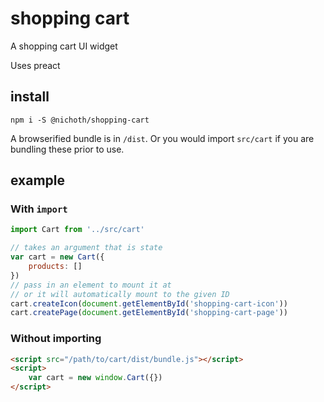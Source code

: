 # shopping cart

A shopping cart UI widget

Uses preact

## install

```
npm i -S @nichoth/shopping-cart
```

A browserified bundle is in `/dist`. Or you would import `src/cart` if you are bundling these prior to use.

## example

### With `import`
```js
import Cart from '../src/cart'

// takes an argument that is state
var cart = new Cart({
    products: []
})
// pass in an element to mount it at
// or it will automatically mount to the given ID
cart.createIcon(document.getElementById('shopping-cart-icon'))
cart.createPage(document.getElementById('shopping-cart-page'))
```

### Without importing
```html
<script src="/path/to/cart/dist/bundle.js"></script>
<script>
    var cart = new window.Cart({})
</script>
```


